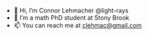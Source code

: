 - 👋 Hi, I’m Connor Lehmacher @light-rays
- 🌱 I’m a math PhD student at Stony Brook
- 📫 You can reach me at clehmac@gmail.com
